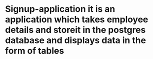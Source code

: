 # Signup-application it is an application which takes employee details and storeit in the postgres database and displays data in the form of tables

